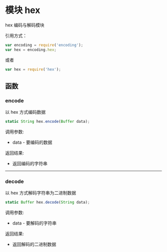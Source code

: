 # 模块 hex
hex 编码与解码模块

引用方式：
```JavaScript
var encoding = require('encoding');
var hex = encoding.hex;
```
或者
```JavaScript
var hex = require('hex');
```
## 函数
        
### encode
以 hex 方式编码数据
```JavaScript
static String hex.encode(Buffer data);
```

调用参数:
* data - 要编码的数据

返回结果:
* 返回编码的字符串

--------------------------
### decode
以 hex 方式解码字符串为二进制数据
```JavaScript
static Buffer hex.decode(String data);
```

调用参数:
* data - 要解码的字符串

返回结果:
* 返回解码的二进制数据

